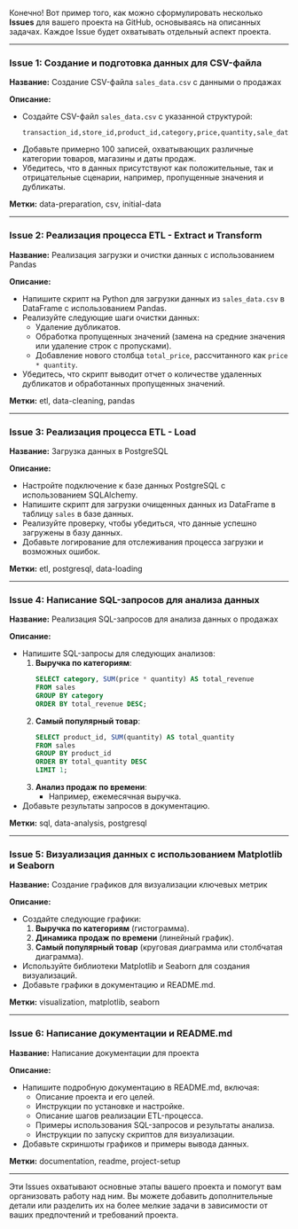 Конечно! Вот пример того, как можно сформулировать несколько **Issues** для вашего проекта на GitHub, основываясь на описанных задачах. Каждое Issue будет охватывать отдельный аспект проекта.

---

### Issue 1: Создание и подготовка данных для CSV-файла

**Название:** Создание CSV-файла `sales_data.csv` с данными о продажах

**Описание:**
- Создайте CSV-файл `sales_data.csv` с указанной структурой:
  ```
  transaction_id,store_id,product_id,category,price,quantity,sale_date
  ```
- Добавьте примерно 100 записей, охватывающих различные категории товаров, магазины и даты продаж.
- Убедитесь, что в данных присутствуют как положительные, так и отрицательные сценарии, например, пропущенные значения и дубликаты.

**Метки:** data-preparation, csv, initial-data

---

### Issue 2: Реализация процесса ETL - Extract и Transform

**Название:** Реализация загрузки и очистки данных с использованием Pandas

**Описание:**
- Напишите скрипт на Python для загрузки данных из `sales_data.csv` в DataFrame с использованием Pandas.
- Реализуйте следующие шаги очистки данных:
  - Удаление дубликатов.
  - Обработка пропущенных значений (замена на средние значения или удаление строк с пропусками).
  - Добавление нового столбца `total_price`, рассчитанного как `price * quantity`.
- Убедитесь, что скрипт выводит отчет о количестве удаленных дубликатов и обработанных пропущенных значений.

**Метки:** etl, data-cleaning, pandas

---

### Issue 3: Реализация процесса ETL - Load

**Название:** Загрузка данных в PostgreSQL

**Описание:**
- Настройте подключение к базе данных PostgreSQL с использованием SQLAlchemy.
- Напишите скрипт для загрузки очищенных данных из DataFrame в таблицу `sales` в базе данных.
- Реализуйте проверку, чтобы убедиться, что данные успешно загружены в базу данных.
- Добавьте логирование для отслеживания процесса загрузки и возможных ошибок.

**Метки:** etl, postgresql, data-loading

---

### Issue 4: Написание SQL-запросов для анализа данных

**Название:** Реализация SQL-запросов для анализа данных о продажах

**Описание:**
- Напишите SQL-запросы для следующих анализов:
  1. **Выручка по категориям**:
     ```sql
     SELECT category, SUM(price * quantity) AS total_revenue
     FROM sales
     GROUP BY category
     ORDER BY total_revenue DESC;
     ```
  2. **Самый популярный товар**:
     ```sql
     SELECT product_id, SUM(quantity) AS total_quantity
     FROM sales
     GROUP BY product_id
     ORDER BY total_quantity DESC
     LIMIT 1;
     ```
  3. **Анализ продаж по времени**:
     - Например, ежемесячная выручка.
- Добавьте результаты запросов в документацию.

**Метки:** sql, data-analysis, postgresql

---

### Issue 5: Визуализация данных с использованием Matplotlib и Seaborn

**Название:** Создание графиков для визуализации ключевых метрик

**Описание:**
- Создайте следующие графики:
  1. **Выручка по категориям** (гистограмма).
  2. **Динамика продаж по времени** (линейный график).
  3. **Самый популярный товар** (круговая диаграмма или столбчатая диаграмма).
- Используйте библиотеки Matplotlib и Seaborn для создания визуализаций.
- Добавьте графики в документацию и README.md.

**Метки:** visualization, matplotlib, seaborn

---

### Issue 6: Написание документации и README.md

**Название:** Написание документации для проекта

**Описание:**
- Напишите подробную документацию в README.md, включая:
  - Описание проекта и его целей.
  - Инструкции по установке и настройке.
  - Описание шагов реализации ETL-процесса.
  - Примеры использования SQL-запросов и результаты анализа.
  - Инструкции по запуску скриптов для визуализации.
- Добавьте скриншоты графиков и примеры вывода данных.

**Метки:** documentation, readme, project-setup

---

Эти Issues охватывают основные этапы вашего проекта и помогут вам организовать работу над ним. Вы можете добавить дополнительные детали или разделить их на более мелкие задачи в зависимости от ваших предпочтений и требований проекта.